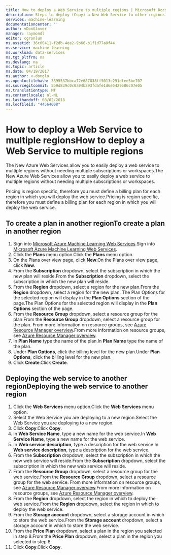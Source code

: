 ```yaml
---
title: How to deploy a Web Service to multiple regions | Microsoft Docs
description: Steps to deploy (Copy) a New Web Service to other regions.
services: machine-learning
documentationcenter: ''
author: vDonGlover
manager: raymondl
editor: cgronlun
ms.assetid: 36c60411-f2db-4ee2-9b66-b1f1d77a8f44
ms.service: machine-learning
ms.workload: data-services
ms.tgt_pltfrm: na
ms.devlang: na
ms.topic: article
ms.date: 04/19/2017
ms.author: v-donglo
ms.openlocfilehash: 3895537bbca72e687838ff5013c291dfee3be707
ms.sourcegitcommit: 5b9d839c0c0a94b293fdafe1d6e5429506c07e05
ms.translationtype: MT
ms.contentlocale: nl-NL
ms.lasthandoff: 08/02/2018
ms.locfileid: "44564008"
---
```

# <a name="how-to-deploy-a-web-service-to-multiple-regions"></a><span data-ttu-id="08cbc-103">How to deploy a Web Service to multiple regions</span><span class="sxs-lookup"><span data-stu-id="08cbc-103">How to deploy a Web Service to multiple regions</span></span>
<span data-ttu-id="08cbc-104">The New Azure Web Services allow you to easily deploy a web service to multiple regions without needing multiple subscriptions or workspaces.</span><span class="sxs-lookup"><span data-stu-id="08cbc-104">The New Azure Web Services allow you to easily deploy a web service to multiple regions without needing multiple subscriptions or workspaces.</span></span> 

<span data-ttu-id="08cbc-105">Pricing is region specific, therefore you must define a billing plan for each region in which you will deploy the web service.</span><span class="sxs-lookup"><span data-stu-id="08cbc-105">Pricing is region specific, therefore you must define a billing plan for each region in which you will deploy the web service.</span></span>

## <a name="to-create-a-plan-in-another-region"></a><span data-ttu-id="08cbc-106">To create a plan in another region</span><span class="sxs-lookup"><span data-stu-id="08cbc-106">To create a plan in another region</span></span>
1. <span data-ttu-id="08cbc-107">Sign into [Microsoft Azure Machine Learning Web Services](https://services.azureml.net/).</span><span class="sxs-lookup"><span data-stu-id="08cbc-107">Sign into [Microsoft Azure Machine Learning Web Services](https://services.azureml.net/).</span></span>
2. <span data-ttu-id="08cbc-108">Click the **Plans** menu option.</span><span class="sxs-lookup"><span data-stu-id="08cbc-108">Click the **Plans** menu option.</span></span>
3. <span data-ttu-id="08cbc-109">On the Plans over view page, click **New**.</span><span class="sxs-lookup"><span data-stu-id="08cbc-109">On the Plans over view page, click **New**.</span></span>
4. <span data-ttu-id="08cbc-110">From the **Subscription** dropdown, select the subscription in which the new plan will reside.</span><span class="sxs-lookup"><span data-stu-id="08cbc-110">From the **Subscription** dropdown, select the subscription in which the new plan will reside.</span></span>
5. <span data-ttu-id="08cbc-111">From the **Region** dropdown, select a region for the new plan.</span><span class="sxs-lookup"><span data-stu-id="08cbc-111">From the **Region** dropdown, select a region for the new plan.</span></span> <span data-ttu-id="08cbc-112">The Plan Options for the selected region will display in the **Plan Options** section of the page.</span><span class="sxs-lookup"><span data-stu-id="08cbc-112">The Plan Options for the selected region will display in the **Plan Options** section of the page.</span></span>
6. <span data-ttu-id="08cbc-113">From the **Resource Group** dropdown, select a resource group for the plan.</span><span class="sxs-lookup"><span data-stu-id="08cbc-113">From the **Resource Group** dropdown, select a resource group for the plan.</span></span> <span data-ttu-id="08cbc-114">From more information on resource groups, see [Azure Resource Manager overview](../azure-resource-manager/resource-group-overview.md).</span><span class="sxs-lookup"><span data-stu-id="08cbc-114">From more information on resource groups, see [Azure Resource Manager overview](../azure-resource-manager/resource-group-overview.md).</span></span>
7. <span data-ttu-id="08cbc-115">In **Plan Name** type the name of the plan.</span><span class="sxs-lookup"><span data-stu-id="08cbc-115">In **Plan Name** type the name of the plan.</span></span>
8. <span data-ttu-id="08cbc-116">Under **Plan Options**, click the billing level for the new plan.</span><span class="sxs-lookup"><span data-stu-id="08cbc-116">Under **Plan Options**, click the billing level for the new plan.</span></span>
9. <span data-ttu-id="08cbc-117">Click **Create**.</span><span class="sxs-lookup"><span data-stu-id="08cbc-117">Click **Create**.</span></span>

## <a name="deploying-the-web-service-to-another-region"></a><span data-ttu-id="08cbc-118">Deploying the web service to another region</span><span class="sxs-lookup"><span data-stu-id="08cbc-118">Deploying the web service to another region</span></span>
1. <span data-ttu-id="08cbc-119">Click the **Web Services** menu option.</span><span class="sxs-lookup"><span data-stu-id="08cbc-119">Click the **Web Services** menu option.</span></span>
2. <span data-ttu-id="08cbc-120">Select the Web Service you are deploying to a new region.</span><span class="sxs-lookup"><span data-stu-id="08cbc-120">Select the Web Service you are deploying to a new region.</span></span>
3. <span data-ttu-id="08cbc-121">Click **Copy**.</span><span class="sxs-lookup"><span data-stu-id="08cbc-121">Click **Copy**.</span></span>
4. <span data-ttu-id="08cbc-122">In **Web Service Name**, type a new name for the web service.</span><span class="sxs-lookup"><span data-stu-id="08cbc-122">In **Web Service Name**, type a new name for the web service.</span></span>
5. <span data-ttu-id="08cbc-123">In **Web service description**, type a description for the web service.</span><span class="sxs-lookup"><span data-stu-id="08cbc-123">In **Web service description**, type a description for the web service.</span></span>
6. <span data-ttu-id="08cbc-124">From the **Subscription** dropdown, select the subscription in which the new web service will reside.</span><span class="sxs-lookup"><span data-stu-id="08cbc-124">From the **Subscription** dropdown, select the subscription in which the new web service will reside.</span></span>
7. <span data-ttu-id="08cbc-125">From the **Resource Group** dropdown, select a resource group for the web service.</span><span class="sxs-lookup"><span data-stu-id="08cbc-125">From the **Resource Group** dropdown, select a resource group for the web service.</span></span> <span data-ttu-id="08cbc-126">From more information on resource groups, see [Azure Resource Manager overview](../azure-resource-manager/resource-group-overview.md).</span><span class="sxs-lookup"><span data-stu-id="08cbc-126">From more information on resource groups, see [Azure Resource Manager overview](../azure-resource-manager/resource-group-overview.md).</span></span>
8. <span data-ttu-id="08cbc-127">From the **Region** dropdown, select the region in which to deploy the web service.</span><span class="sxs-lookup"><span data-stu-id="08cbc-127">From the **Region** dropdown, select the region in which to deploy the web service.</span></span>
9. <span data-ttu-id="08cbc-128">From the **Storage account** dropdown, select a storage account in which to store the web service.</span><span class="sxs-lookup"><span data-stu-id="08cbc-128">From the **Storage account** dropdown, select a storage account in which to store the web service.</span></span>
10. <span data-ttu-id="08cbc-129">From the **Price Plan** dropdown, select a plan in the region you selected in step 8.</span><span class="sxs-lookup"><span data-stu-id="08cbc-129">From the **Price Plan** dropdown, select a plan in the region you selected in step 8.</span></span>
11. <span data-ttu-id="08cbc-130">Click **Copy**.</span><span class="sxs-lookup"><span data-stu-id="08cbc-130">Click **Copy**.</span></span>

